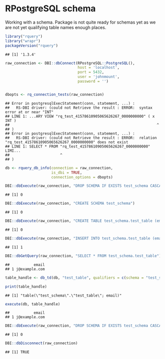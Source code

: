 RPostgreSQL schema
================

Working with a schema. Package is not quite ready for schemas yet as we
are not yet qualifying table names enough places.

``` r
library("rquery")
library("wrapr")
packageVersion("rquery")
```

    ## [1] '1.3.4'

``` r
raw_connection <- DBI::dbConnect(RPostgreSQL::PostgreSQL(),
                                 host = 'localhost',
                                 port = 5432,
                                 user = 'johnmount',
                                 password = '')


dbopts <- rq_connection_tests(raw_connection)
```

    ## Error in postgresqlExecStatement(conn, statement, ...) : 
    ##   RS-DBI driver: (could not Retrieve the result : ERROR:  syntax error at or near "INT"
    ## LINE 1: ...ARY VIEW "rq_test_41578610905065626267_0000000000" ( x INT )
    ##                                                                   ^
    ## )
    ## Error in postgresqlExecStatement(conn, statement, ...) : 
    ##   RS-DBI driver: (could not Retrieve the result : ERROR:  relation "rq_test_41578610905065626267_0000000000" does not exist
    ## LINE 1: SELECT * FROM "rq_test_41578610905065626267_0000000000" LIMI...
    ##                       ^
    ## )

``` r
db <- rquery_db_info(connection = raw_connection,
                     is_dbi = TRUE,
                     connection_options = dbopts)

DBI::dbExecute(raw_connection, "DROP SCHEMA IF EXISTS test_schema CASCADE")
```

    ## [1] 0

``` r
DBI::dbExecute(raw_connection, "CREATE SCHEMA test_schema")
```

    ## [1] 0

``` r
DBI::dbExecute(raw_connection, "CREATE TABLE test_schema.test_table (email varchar)")
```

    ## [1] 0

``` r
DBI::dbExecute(raw_connection, "INSERT INTO test_schema.test_table (email) VALUES ('j@example.com')")
```

    ## [1] 1

``` r
DBI::dbGetQuery(raw_connection, "SELECT * FROM test_schema.test_table")
```

    ##           email
    ## 1 j@example.com

``` r
table_handle <- db_td(db, "test_table", qualifiers = c(schema = "test_schema"))

print(table_handle)
```

    ## [1] "table(\"test_schema\".\"test_table\"; email)"

``` r
execute(db, table_handle)
```

    ##           email
    ## 1 j@example.com

``` r
DBI::dbExecute(raw_connection, "DROP SCHEMA IF EXISTS test_schema CASCADE")
```

    ## [1] 0

``` r
DBI::dbDisconnect(raw_connection)
```

    ## [1] TRUE
